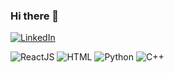 ### Hi there 👋

[![LinkedIn](https://img.shields.io/badge/LinkedIn-Profile-blue?logo=linkedin)](https://www.linkedin.com/in/conea-adrian/)

![ReactJS](https://img.shields.io/badge/-ReactJS-61DAFB?logo=react&logoColor=white&style=for-the-badge) ![HTML](https://img.shields.io/badge/-HTML5-E34F26?logo=html5&logoColor=white&style=for-the-badge) ![Python](https://img.shields.io/badge/-Python-3776AB?logo=python&logoColor=white&style=for-the-badge) ![C++](https://img.shields.io/badge/-C++-00599C?logo=c%2B%2B&logoColor=white&style=for-the-badge)

<!--
**ConeaAdrian/ConeaAdrian** is a ✨ _special_ ✨ repository because its `README.md` (this file) appears on your GitHub profile.




Here are some ideas to get you started:

- 🔭 I’m currently working on ...
- 🌱 I’m currently learning ...
- 👯 I’m looking to collaborate on ...
- 🤔 I’m looking for help with ...
- 💬 Ask me about ...
- 📫 How to reach me: ...
- 😄 Pronouns: ...
- ⚡ Fun fact: ...
-->
